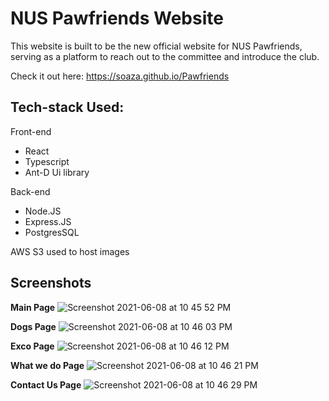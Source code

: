 # NUS Pawfriends Website
This website is built to be the new official website for NUS Pawfriends, serving as a platform to reach out to the committee and introduce the club.
<p>

 Check it out here: https://soaza.github.io/Pawfriends
 </p>

## Tech-stack Used:
Front-end
- React
- Typescript
- Ant-D Ui library

Back-end
- Node.JS
- Express.JS
- PostgresSQL

AWS S3 used to host images



## Screenshots
<b>Main Page</b>
![Screenshot 2021-06-08 at 10 45 52 PM](https://user-images.githubusercontent.com/65228562/121207156-a352af80-c8ab-11eb-9e00-1e9b871733e7.png)

<b>Dogs Page</b>
![Screenshot 2021-06-08 at 10 46 03 PM](https://user-images.githubusercontent.com/65228562/121207146-a0f05580-c8ab-11eb-8ce8-b3c70635a683.png)

<b>Exco Page</b>
![Screenshot 2021-06-08 at 10 46 12 PM](https://user-images.githubusercontent.com/65228562/121207133-9e8dfb80-c8ab-11eb-91c2-cdbb4c9ea09b.png)

<b>What we do Page</b>
 ![Screenshot 2021-06-08 at 10 46 21 PM](https://user-images.githubusercontent.com/65228562/121207123-9d5cce80-c8ab-11eb-8f7c-805d839f1a19.png)
 
<b>Contact Us Page</b>
![Screenshot 2021-06-08 at 10 46 29 PM](https://user-images.githubusercontent.com/65228562/121207102-9930b100-c8ab-11eb-804c-2521332c058b.png)




